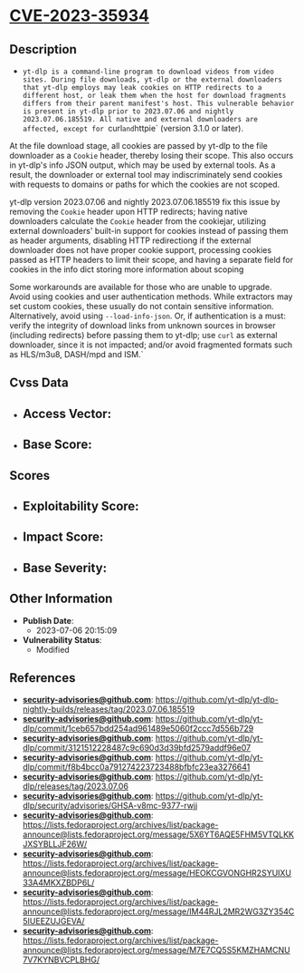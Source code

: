 
# [CVE-2023-35934](https://github.com/yt-dlp/yt-dlp-nightly-builds/releases/tag/2023.07.06.185519)

## Description

- `yt-dlp is a command-line program to download videos from video sites. During file downloads, yt-dlp or the external downloaders that yt-dlp employs may leak cookies on HTTP redirects to a different host, or leak them when the host for download fragments differs from their parent manifest's host. This vulnerable behavior is present in yt-dlp prior to 2023.07.06 and nightly 2023.07.06.185519. All native and external downloaders are affected, except for `curl` and `httpie` (version 3.1.0 or later).

At the file download stage, all cookies are passed by yt-dlp to the file downloader as a `Cookie` header, thereby losing their scope. This also occurs in yt-dlp's info JSON output, which may be used by external tools. As a result, the downloader or external tool may indiscriminately send cookies with requests to domains or paths for which the cookies are not scoped.

yt-dlp version 2023.07.06 and nightly 2023.07.06.185519 fix this issue by removing the `Cookie` header upon HTTP redirects; having native downloaders calculate the `Cookie` header from the cookiejar, utilizing external downloaders' built-in support for cookies instead of passing them as header arguments, disabling HTTP redirectiong if the external downloader does not have proper cookie support, processing cookies passed as HTTP headers to limit their scope, and having a separate field for cookies in the info dict storing more information about scoping

Some workarounds are available for those who are unable to upgrade. Avoid using cookies and user authentication methods. While extractors may set custom cookies, these usually do not contain sensitive information. Alternatively, avoid using `--load-info-json`. Or, if authentication is a must: verify the integrity of download links from unknown sources in browser (including redirects) before passing them to yt-dlp; use `curl` as external downloader, since it is not impacted; and/or avoid fragmented formats such as HLS/m3u8, DASH/mpd and ISM.`

## Cvss Data

- **Access Vector**:
  - 
- **Base Score**:
  - 

## Scores

- **Exploitability Score**:
  - 
- **Impact Score**:
  - 
- **Base Severity**:
  - 

## Other Information

- **Publish Date**:
  - 2023-07-06 20:15:09
- **Vulnerability Status**:
  - Modified

## References

- **security-advisories@github.com**: https://github.com/yt-dlp/yt-dlp-nightly-builds/releases/tag/2023.07.06.185519
- **security-advisories@github.com**: https://github.com/yt-dlp/yt-dlp/commit/1ceb657bdd254ad961489e5060f2ccc7d556b729
- **security-advisories@github.com**: https://github.com/yt-dlp/yt-dlp/commit/3121512228487c9c690d3d39bfd2579addf96e07
- **security-advisories@github.com**: https://github.com/yt-dlp/yt-dlp/commit/f8b4bcc0a791274223723488bfbfc23ea3276641
- **security-advisories@github.com**: https://github.com/yt-dlp/yt-dlp/releases/tag/2023.07.06
- **security-advisories@github.com**: https://github.com/yt-dlp/yt-dlp/security/advisories/GHSA-v8mc-9377-rwjj
- **security-advisories@github.com**: https://lists.fedoraproject.org/archives/list/package-announce@lists.fedoraproject.org/message/5X6YT6AQE5FHM5VTQLKKJXSYBLLJF26W/
- **security-advisories@github.com**: https://lists.fedoraproject.org/archives/list/package-announce@lists.fedoraproject.org/message/HEOKCGVONGHR2SYUIXU33A4MKXZBDP6L/
- **security-advisories@github.com**: https://lists.fedoraproject.org/archives/list/package-announce@lists.fedoraproject.org/message/IM44RJL2MR2WG3ZY354C5IUEEZUJGEVA/
- **security-advisories@github.com**: https://lists.fedoraproject.org/archives/list/package-announce@lists.fedoraproject.org/message/M7E7CQ5S5KMZHAMCNU7V7KYNBVCPLBHG/
